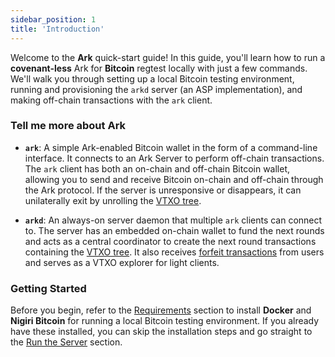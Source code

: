 ```yaml
---
sidebar_position: 1
title: 'Introduction'
---
```


Welcome to the **Ark** quick-start guide! In this guide, you'll learn how to run a **covenant-less** Ark for **Bitcoin** regtest locally with just a few commands. We'll walk you through setting up a local Bitcoin testing environment, running and provisioning the `arkd` server (an ASP implementation), and making off-chain transactions with the `ark` client.

### Tell me more about Ark

- **`ark`**: A simple Ark-enabled Bitcoin wallet in the form of a command-line interface. It connects to an Ark Server to perform off-chain transactions. The `ark` client has both an on-chain and off-chain Bitcoin wallet, allowing you to send and receive Bitcoin on-chain and off-chain through the Ark protocol. If the server is unresponsive or disappears, it can unilaterally exit by unrolling the [VTXO tree](../learn/concepts.md#vtxo-tree).

- **`arkd`**: An always-on server daemon that multiple `ark` clients can connect to. The server has an embedded on-chain wallet to fund the next rounds and acts as a central coordinator to create the next round transactions containing the [VTXO tree](../learn/concepts.md#vtxo-tree). It also receives [forfeit transactions](../learn/concepts.md#forfeit-transaction) from users and serves as a VTXO explorer for light clients.

### Getting Started

Before you begin, refer to the [Requirements](./requirements.md) section to install **Docker** and **Nigiri Bitcoin** for running a local Bitcoin testing environment. If you already have these installed, you can skip the installation steps and go straight to the [Run the Server](./server.md) section.

